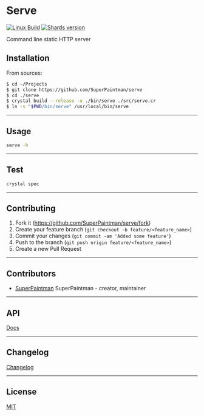 # Serve

[![Linux Build][travis-image]][travis-url]
[![Shards version][shards-image]][shards-url]


Command line static HTTP server


## Installation

From sources:

```sh
$ cd ~/Projects
$ git clone https://github.com/SuperPaintman/serve
$ cd ./serve
$ crystal build --release -o ./bin/serve ./src/serve.cr
$ ln -s "$PWD/bin/serve" /usr/local/bin/serve
```


--------------------------------------------------------------------------------

## Usage

```sh
serve -h
```


--------------------------------------------------------------------------------

## Test

```sh
crystal spec
```


--------------------------------------------------------------------------------

## Contributing

1. Fork it (<https://github.com/SuperPaintman/serve/fork>)
2. Create your feature branch (`git checkout -b feature/<feature_name>`)
3. Commit your changes (`git commit -am 'Added some feature'`)
4. Push to the branch (`git push origin feature/<feature_name>`)
5. Create a new Pull Request


--------------------------------------------------------------------------------

## Contributors

- [SuperPaintman](https://github.com/SuperPaintman) SuperPaintman - creator, maintainer


--------------------------------------------------------------------------------

## API
[Docs][docs-url]


--------------------------------------------------------------------------------

## Changelog
[Changelog][changelog-url]


--------------------------------------------------------------------------------

## License

[MIT][license-url]


[license-url]: LICENSE
[changelog-url]: CHANGELOG.md
[docs-url]: https://superpaintman.github.io/serve/
[travis-image]: https://img.shields.io/travis/SuperPaintman/serve/master.svg?label=linux
[travis-url]: https://travis-ci.org/SuperPaintman/serve
[shards-image]: https://img.shields.io/github/tag/superpaintman/serve.svg?label=shards
[shards-url]: https://github.com/superpaintman/serve

